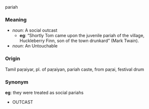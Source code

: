 pariah
### Meaning
+ _noun_: A social outcast
    + __eg__: “Shortly Tom came upon the juvenile pariah of the village, Huckleberry Finn, son of the town drunkard” (Mark Twain).
+ _noun_: An Untouchable

### Origin

Tamil paṛaiyar, pl. of paṛaiyan, pariah caste, from paṛai, festival drum

### Synonym

__eg__: they were treated as social pariahs

+ OUTCAST


